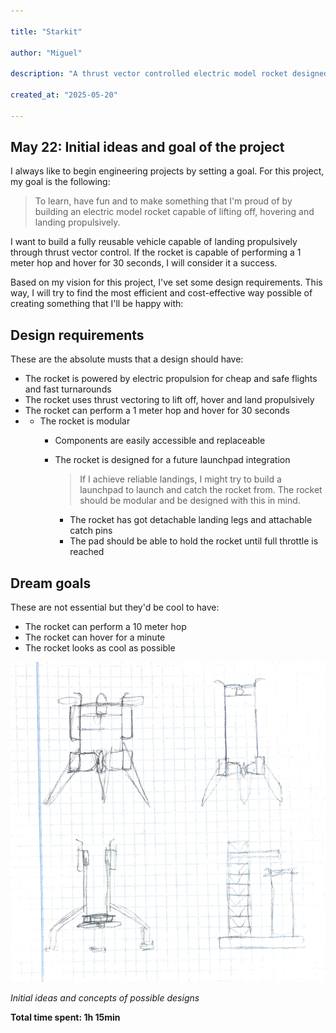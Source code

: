 ```yaml
---

title: "Starkit"

author: "Miguel"

description: "A thrust vector controlled electric model rocket designed for propulsive landings"

created_at: "2025-05-20"

---
```

## May 22: Initial ideas and goal of the project

I always like to begin engineering projects by setting a goal. For this project, my goal is the following:
> To learn, have fun and to make something that I'm proud of by building an electric model rocket capable of lifting off, hovering and landing propulsively.

I want to build a fully reusable vehicle capable of landing propulsively through thrust vector control. If the rocket is capable of performing a 1 meter hop and hover for 30 seconds, I will consider it a success.

Based on my vision for this project, I've set some design requirements. This way, I will try to find the most efficient and cost-effective way possible of creating something that I'll be happy with:

## Design requirements
These are the absolute musts that a design should have:

- The rocket is powered by electric propulsion for cheap and safe flights and fast turnarounds
- The rocket uses thrust vectoring to lift off, hover and land propulsively
- The rocket can perform a 1 meter hop and hover for 30 seconds
- - The rocket is modular
	- Components are easily accessible and replaceable
	- The rocket is designed for a future launchpad integration
	  > If I achieve reliable landings, I might try to build a launchpad to launch and catch the rocket from. The rocket should be modular and be designed with this in mind.

		- The rocket has got detachable landing legs and attachable catch pins
		- The pad should be able to hold the rocket until full throttle is reached

## Dream goals
These are not essential but they'd be cool to have:

- The rocket can perform a 10 meter hop
- The rocket can hover for a minute
- The rocket looks as cool as possible


![](Images/Sketches.png)

*Initial ideas and concepts of possible designs*

**Total time spent: 1h 15min**





